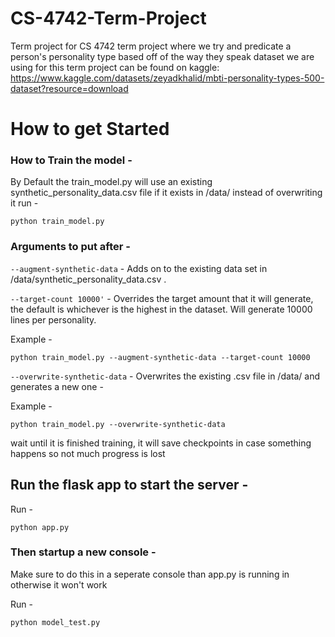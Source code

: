# CS-4742-Term-Project
Term project for CS 4742 term project where we try and predicate a person's personality type based off of the way they speak dataset we are using for this term project can be found on kaggle: https://www.kaggle.com/datasets/zeyadkhalid/mbti-personality-types-500-dataset?resource=download

# How to get Started


### How to Train the model - 

By Default the train_model.py will use an existing synthetic_personality_data.csv file if it exists in /data/ instead of overwriting it
run -
```
python train_model.py
```

### Arguments to put after - 

`--augment-synthetic-data` - 
Adds on to the existing data set in /data/synthetic_personality_data.csv .

`--target-count 10000'` - 
Overrides the target amount that it will generate, the default is whichever is the highest in the dataset.
Will generate 10000 lines per personality.

Example - 
```
python train_model.py --augment-synthetic-data --target-count 10000
```

`--overwrite-synthetic-data` - 
Overwrites the existing .csv file in /data/ and generates a new one - 

Example - 
```
python train_model.py --overwrite-synthetic-data
```

wait until it is finished training, it will save checkpoints in case something happens so not much progress is lost

  ## Run the flask app to start the server - 

Run - 
```
python app.py
```

### Then startup a new console - 

Make sure to do this in a seperate console than app.py is running in otherwise it won't work

Run - 
```
python model_test.py
```
